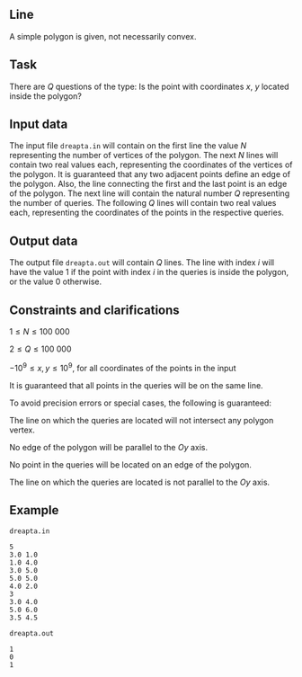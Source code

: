 ## Line

A simple polygon is given, not necessarily convex.

## Task

There are $Q$ questions of the type: Is the point with coordinates $x$, $y$ located inside the polygon?

## Input data

The input file `dreapta.in` will contain on the first line the value $N$ representing the number of vertices of the polygon. The next $N$ lines will contain two real values each, representing the coordinates of the vertices of the polygon. It is guaranteed that any two adjacent points define an edge of the polygon. Also, the line connecting the first and the last point is an edge of the polygon. The next line will contain the natural number $Q$ representing the number of queries. The following $Q$ lines will contain two real values each, representing the coordinates of the points in the respective queries.

## Output data

The output file `dreapta.out` will contain $Q$ lines. The line with index $i$ will have the value $1$ if the point with index $i$ in the queries is inside the polygon, or the value $0$ otherwise.

## Constraints and clarifications

$1 \leq N \leq 100 \ 000$

$2 \leq Q \leq 100 \ 000$

$-10^9 \leq x , y \leq 10^9$, for all coordinates of the points in the input

It is guaranteed that all points in the queries will be on the same line.

To avoid precision errors or special cases, the following is guaranteed:

The line on which the queries are located will not intersect any polygon vertex.

No edge of the polygon will be parallel to the $Oy$ axis.

No point in the queries will be located on an edge of the polygon.

The line on which the queries are located is not parallel to the $Oy$ axis.

## Example

`dreapta.in`
```
5
3.0 1.0
1.0 4.0
3.0 5.0
5.0 5.0
4.0 2.0
3
3.0 4.0
5.0 6.0
3.5 4.5
```

`dreapta.out`
```
1
0
1
```